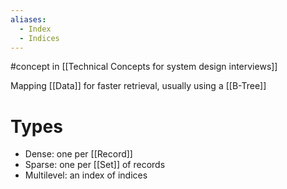 ```yaml
---
aliases:
  - Index
  - Indices
---
```

#concept in [[Technical Concepts for system design interviews]]

Mapping [[Data]] for faster retrieval, usually using a [[B-Tree]]

# Types
- Dense: one per [[Record]]
- Sparse: one per [[Set]] of records
- Multilevel: an index of indices